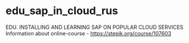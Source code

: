 # edu_sap_in_cloud_rus
EDU. INSTALLING AND LEARNING SAP ON POPULAR CLOUD SERVICES
Information about online-course - https://stepik.org/course/107603
